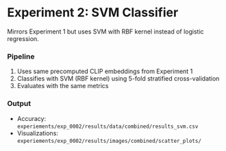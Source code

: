 # Experiment 2: SVM Classifier

Mirrors Experiment 1 but uses SVM with RBF kernel instead of logistic regression.

### Pipeline

1. Uses same precomputed CLIP embeddings from Experiment 1
2. Classifies with SVM (RBF kernel) using 5-fold stratified cross-validation
3. Evaluates with the same metrics

### Output

-   Accuracy: `experiements/exp_0002/results/data/combined/results_svm.csv`
-   Visualizations: `experiements/exp_0002/results/images/combined/scatter_plots/`
